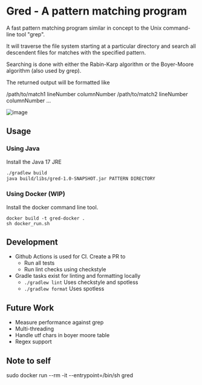 # Gred - A pattern matching program
A fast pattern matching program similar in concept to the
Unix command-line tool "grep".

It will traverse the file system starting at a particular directory
and search all descendent files for matches with the specified pattern.

Searching is done with either the Rabin-Karp algorithm or the Boyer-Moore algorithm (also used by grep).

The returned output will be formatted like

/path/to/match1 lineNumber columnNumber
/path/to/match2 lineNumber columnNumber
...

![image](https://github.com/Pianomyn/gred/assets/61450295/ae0049a4-eac0-46dc-b34d-af1b4e26d09a)


## Usage
### Using Java
Install the Java 17 JRE
``` bash
./gradlew build
java build/libs/gred-1.0-SNAPSHOT.jar PATTERN DIRECTORY
```

### Using Docker (WIP)
Install the docker command line tool.
```
docker build -t gred-docker .
sh docker_run.sh
```

## Development
- Github Actions is used for CI. Create a PR to
    - Run all tests
    - Run lint checks using checkstyle
- Gradle tasks exist for linting and formatting locally
    - `./gradlew lint` Uses checkstyle and spotless
    - `./gradlew format` Uses spotless

## Future Work
- Measure performance against grep
- Multi-threading
- Handle utf chars in boyer moore table
- Regex support

## Note to self
sudo docker run --rm -it --entrypoint=/bin/sh gred

